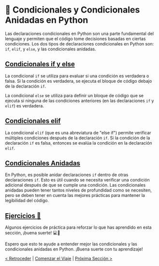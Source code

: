 # 🎯 Condicionales y Condicionales Anidadas en Python

Las declaraciones condicionales en Python son una parte fundamental del lenguaje y permiten que el código tome decisiones basadas en ciertas condiciones. Los dos tipos de declaraciones condicionales en Python son: `if`, `elif`, y `else`, y las condicionales anidadas.

## [Condicionales if y else](https://github.com/YonRasgg/Curso-de-Python-Desde-Cero/blob/main/6.%20Condicionales/1.IfElse.md)

La condicional `if` se utiliza para evaluar si una condición es verdadera o falsa. Si la condición es verdadera, se ejecuta el bloque de código debajo de la declaración `if`.

La condicional `else` se utiliza para definir un bloque de código que se ejecuta si ninguna de las condiciones anteriores (en las declaraciones `if` y `elif`) es verdadera.

## [Condicionales elif](https://github.com/YonRasgg/Curso-de-Python-Desde-Cero/blob/main/6.%20Condicionales/2.Elif.md)

La condicional `elif` (que es una abreviatura de "else if") permite verificar múltiples condiciones después de la declaración `if`. Si la condición de la declaración `if` es falsa, entonces se evalúa la condición en la declaración `elif`.

## [Condicionales Anidadas](https://github.com/YonRasgg/Curso-de-Python-Desde-Cero/blob/main/6.%20Condicionales/3.CondicionalesAnidados.md)

En Python, es posible anidar declaraciones `if` dentro de otras declaraciones `if`. Esto es útil cuando se necesita verificar una condición adicional después de que se cumple una condición. Las condicionales anidadas pueden tener tantos niveles de profundidad como se necesiten, pero se deben tener en cuenta las mejores prácticas para mantener la legibilidad del código.

## [Ejercicios 📝](https://github.com/YonRasgg/Curso-de-Python-Desde-Cero/blob/main/6.%20Condicionales/Ejercicios.md)

Algunos ejercicios de práctica para reforzar lo que has aprendido en esta sección, ¡buena suerte! 💻🐍

Espero que esto te ayude a entender mejor las condicionales y las condicionales anidadas en Python. ¡Buena suerte con tu aprendizaje!

[< Retroceder](https://github.com/YonRasgg/Curso-de-Python-Desde-Cero/blob/main/5.%20BooleanosOperadores/4.MetodosBooleanos.md) | [Comenzar el Viaje](https://github.com/YonRasgg/Curso-de-Python-Desde-Cero/blob/main/6.%20Condicionales/1.IfElse.md) | [Próxima Sección >](https://github.com/YonRasgg/Curso-de-Python-Desde-Cero/blob/main/7.%20Estructuras%20de%20Datos/Introduccion.md)
